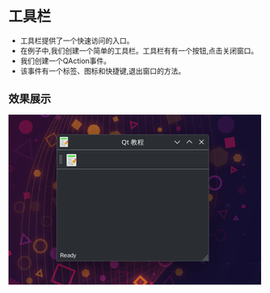 # 工具栏
- 工具栏提供了一个快速访问的入口。
- 在例子中,我们创建一个简单的工具栏。工具栏有有一个按钮,点击关闭窗口。
- 我们创建一个QAction事件。
- 该事件有一个标签、图标和快捷键,退出窗口的方法。



## 效果展示
![](./images/2023-08-05_18-10.png)

